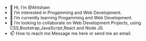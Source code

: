 - 👋 Hi, I’m @Ahtsham
- 👀 I’m interested in Progamming and Web Development.
- 🌱 I’m currently learning Progamming and Web Development.
- 💞️ I’m looking to collaborate on Web Development Projects, using CSS,Bootstrap,JavaScript,React and Node JS.
- 📫 How to reach me Message me here or send me an email.


